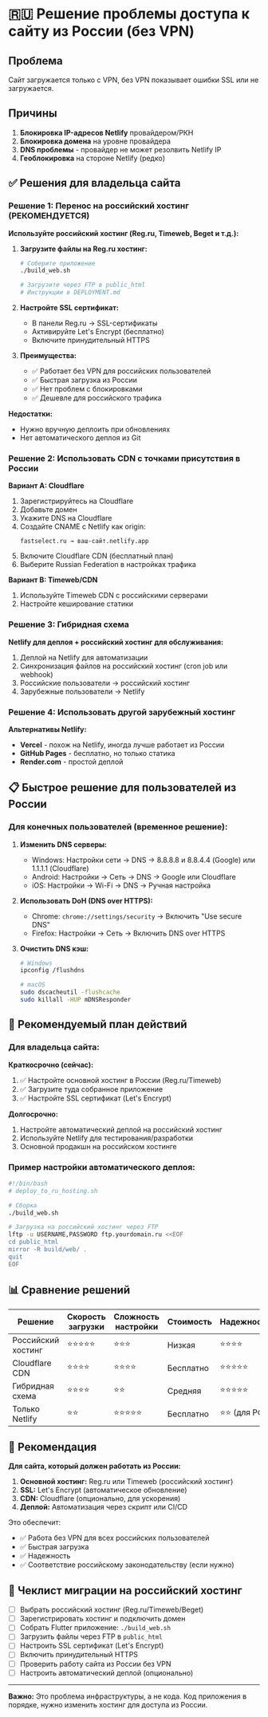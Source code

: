 # 🇷🇺 Решение проблемы доступа к сайту из России (без VPN)

## Проблема
Сайт загружается только с VPN, без VPN показывает ошибки SSL или не загружается.

## Причины
1. **Блокировка IP-адресов Netlify** провайдером/РКН
2. **Блокировка домена** на уровне провайдера
3. **DNS проблемы** - провайдер не может резолвить Netlify IP
4. **Геоблокировка** на стороне Netlify (редко)

## ✅ Решения для владельца сайта

### Решение 1: Перенос на российский хостинг (РЕКОМЕНДУЕТСЯ)

**Используйте российский хостинг (Reg.ru, Timeweb, Beget и т.д.):**

1. **Загрузите файлы на Reg.ru хостинг:**
   ```bash
   # Соберите приложение
   ./build_web.sh
   
   # Загрузите через FTP в public_html
   # Инструкции в DEPLOYMENT.md
   ```

2. **Настройте SSL сертификат:**
   - В панели Reg.ru → SSL-сертификаты
   - Активируйте Let's Encrypt (бесплатно)
   - Включите принудительный HTTPS

3. **Преимущества:**
   - ✅ Работает без VPN для российских пользователей
   - ✅ Быстрая загрузка из России
   - ✅ Нет проблем с блокировками
   - ✅ Дешевле для российского трафика

**Недостатки:**
   - Нужно вручную деплоить при обновлениях
   - Нет автоматического деплоя из Git

### Решение 2: Использовать CDN с точками присутствия в России

**Вариант A: Cloudflare**
1. Зарегистрируйтесь на Cloudflare
2. Добавьте домен
3. Укажите DNS на Cloudflare
4. Создайте CNAME с Netlify как origin:
   ```
   fastselect.ru → ваш-сайт.netlify.app
   ```
5. Включите Cloudflare CDN (бесплатный план)
6. Выберите Russian Federation в настройках трафика

**Вариант B: Timeweb/CDN**
1. Используйте Timeweb CDN с российскими серверами
2. Настройте кеширование статики

### Решение 3: Гибридная схема

**Netlify для деплоя + российский хостинг для обслуживания:**
1. Деплой на Netlify для автоматизации
2. Синхронизация файлов на российский хостинг (cron job или webhook)
3. Российские пользователи → российский хостинг
4. Зарубежные пользователи → Netlify

### Решение 4: Использовать другой зарубежный хостинг

**Альтернативы Netlify:**
- **Vercel** - похож на Netlify, иногда лучше работает из России
- **GitHub Pages** - бесплатно, но только статика
- **Render.com** - простой деплой

## 📋 Быстрое решение для пользователей из России

### Для конечных пользователей (временное решение):

1. **Изменить DNS серверы:**
   - Windows: Настройки сети → DNS → 8.8.8.8 и 8.8.4.4 (Google) или 1.1.1.1 (Cloudflare)
   - Android: Настройки → Сеть → DNS → Google или Cloudflare
   - iOS: Настройки → Wi-Fi → DNS → Ручная настройка

2. **Использовать DoH (DNS over HTTPS):**
   - Chrome: `chrome://settings/security` → Включить "Use secure DNS"
   - Firefox: Настройки → Сеть → Включить DNS over HTTPS

3. **Очистить DNS кэш:**
   ```bash
   # Windows
   ipconfig /flushdns
   
   # macOS
   sudo dscacheutil -flushcache
   sudo killall -HUP mDNSResponder
   ```

## 🔧 Рекомендуемый план действий

### Для владельца сайта:

**Краткосрочно (сейчас):**
1. ✅ Настройте основной хостинг в России (Reg.ru/Timeweb)
2. ✅ Загрузите туда собранное приложение
3. ✅ Настройте SSL сертификат (Let's Encrypt)

**Долгосрочно:**
1. Настройте автоматический деплой на российский хостинг
2. Используйте Netlify для тестирования/разработки
3. Основной продакшн на российском хостинге

### Пример настройки автоматического деплоя:

```bash
#!/bin/bash
# deploy_to_ru_hosting.sh

# Сборка
./build_web.sh

# Загрузка на российский хостинг через FTP
lftp -u USERNAME,PASSWORD ftp.yourdomain.ru <<EOF
cd public_html
mirror -R build/web/ .
quit
EOF
```

## 📊 Сравнение решений

| Решение | Скорость загрузки | Сложность настройки | Стоимость | Надежность |
|---------|-------------------|---------------------|-----------|------------|
| Российский хостинг | ⭐⭐⭐⭐⭐ | ⭐⭐⭐ | Низкая | ⭐⭐⭐⭐ |
| Cloudflare CDN | ⭐⭐⭐⭐ | ⭐⭐⭐⭐ | Бесплатно | ⭐⭐⭐⭐⭐ |
| Гибридная схема | ⭐⭐⭐⭐ | ⭐⭐ | Средняя | ⭐⭐⭐⭐⭐ |
| Только Netlify | ⭐⭐ | ⭐⭐⭐⭐⭐ | Бесплатно | ⭐⭐ (для РФ) |

## 🎯 Рекомендация

**Для сайта, который должен работать из России:**

1. **Основной хостинг:** Reg.ru или Timeweb (российский хостинг)
2. **SSL:** Let's Encrypt (автоматическое обновление)
3. **CDN:** Cloudflare (опционально, для ускорения)
4. **Деплой:** Автоматизация через скрипт или CI/CD

Это обеспечит:
- ✅ Работа без VPN для всех российских пользователей
- ✅ Быстрая загрузка
- ✅ Надежность
- ✅ Соответствие российскому законодательству (если нужно)

## 📝 Чеклист миграции на российский хостинг

- [ ] Выбрать российский хостинг (Reg.ru/Timeweb/Beget)
- [ ] Зарегистрировать хостинг и подключить домен
- [ ] Собрать Flutter приложение: `./build_web.sh`
- [ ] Загрузить файлы через FTP в `public_html`
- [ ] Настроить SSL сертификат (Let's Encrypt)
- [ ] Включить принудительный HTTPS
- [ ] Проверить работу сайта из России без VPN
- [ ] Настроить автоматический деплой (опционально)

---

**Важно:** Это проблема инфраструктуры, а не кода. Код приложения в порядке, нужно изменить хостинг для доступа из России.

